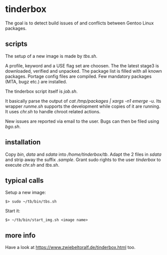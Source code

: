 # tinderbox
The goal is to detect build issues of and conflicts between Gentoo Linux packages.

## scripts
The setup of a new image is made by *tbs.sh*.

A profile, keyword and a USE flag set are choosen.
The the latest stage3 is downloaded, verified and unpacked.
The package list is filled with all known packages.
Portage config files are compiled.
Few mandatory packages (MTA, bugz etc.) are installed.

The tinderbox script itself is *job.sh*.

It basically parse the output of *cat /tmp/packages | xargs -n1 emerge -u*.
Its wrapper *runme.sh* supports the development while copies of it are running.
It uses *chr.sh* to handle chroot related actions.

New issues are reported via email to the user. Bugs can then be filed using *bgo.sh*.

## installation
Copy *bin*, *data* and *sdata* into */home/tinderbox/tb*. Adapt the 2 files in *sdata* and strip away the suffix *.sample*. Grant sudo rights to the user *tinderbox* to execute *chr.sh* and *tbs.sh*.

## typical calls
Setup a new image:

    $> sudo ~/tb/bin/tbs.sh 

Start it:

    $> ~/tb/bin/start_img.sh <image name>


## more info
Have a look at https://www.zwiebeltoralf.de/tinderbox.html too.

